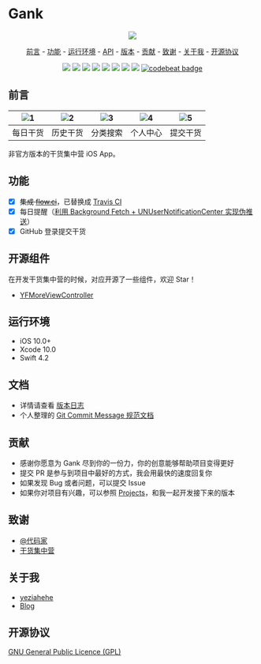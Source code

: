 # Gank

<p align="center">
<a href=""><img src="Gank/Assets.xcassets/AppIcon.appiconset/Icon-60@3x.png"></a>
</p>

<p align="center">
<a href="#前言">前言</a> -
<a href="#功能">功能</a> -
<a href="#运行环境">运行环境</a> -
<a href="#API">API</a> -
<a href="#版本">版本</a> -
<a href="#贡献">贡献</a> -
<a href="#致谢">致谢</a> -
<a href="#关于我">关于我</a> -
<a href="#开源协议">开源协议</a>
</p>

<p align="center">
<a href="http://swift.org"><img src="https://img.shields.io/badge/language-swift%204.2-orange.svg"></a>
<a href="https://developer.apple.com/xcode/"><img src="https://img.shields.io/badge/xcode-10.0-46aae6.svg"></a>
<a href="https://developer.apple.com/ios"><img src="https://img.shields.io/badge/platform-iOS%2010+-lightgray.svg"></a>
<a href="https://github.com/yeziahehe/Gank/blob/master/LICENSE"><img src="https://img.shields.io/badge/license-GPL%203.0-blue.svg"></a>
<a href="https://github.com/yeziahehe/Gank/releases"><img src="https://img.shields.io/badge/release-1.2.0-brightgreen.svg"></a>
<a href=""><img src="https://img.shields.io/badge/version-ahri-red.svg"></a>
<a href="https://travis-ci.org/yeziahehe/Gank"><img src="https://travis-ci.org/yeziahehe/Gank.svg"></a>
<a href="https://codecov.io/gh/yeziahehe/Gank"><img src="https://codecov.io/gh/yeziahehe/Gank/branch/master/graph/badge.svg"></a>
<a href="https://codebeat.co/projects/github-com-yeziahehe-gank"><img alt="codebeat badge" src="https://codebeat.co/badges/109fa6e9-5814-4f3c-a49b-dd0788ebf84b" /></a>
</p>

## 前言

| ![1](https://gank-1258094708.cos.ap-shanghai.myqcloud.com/Guide1.png) | ![2](https://gank-1258094708.cos.ap-shanghai.myqcloud.com/Guide2.png) | ![3](https://gank-1258094708.cos.ap-shanghai.myqcloud.com/Guide3.png) | ![4](https://gank-1258094708.cos.ap-shanghai.myqcloud.com/Guide4.png) | ![5](https://gank-1258094708.cos.ap-shanghai.myqcloud.com/Guide5.png) |
| :--: | :--: | :--: | :--: | :--: |
| 每日干货 | 历史干货 | 分类搜索 | 个人中心 | 提交干货 |

非官方版本的干货集中营 iOS App。

## 功能

- [x] ~~集成 [flow.ci](http://flow.ci/)~~，已替换成 [Travis CI](https://travis-ci.org)
- [x] 每日提醒（[利用 Background Fetch + UNUserNotificationCenter 实现伪推送](http://yeziahehe.com/2017/07/19/Background_Fetch_and_UNUserNotificationCenter/)）
- [x] GitHub 登录提交干货

## 开源组件

在开发干货集中营的时候，对应开源了一些组件，欢迎 Star！

- [YFMoreViewController](https://github.com/yeziahehe/YFMoreViewController)

## 运行环境

- iOS 10.0+
- Xcode 10.0
- Swift 4.2

## 文档

- 详情请查看 [版本日志](https://github.com/yeziahehe/Gank/blob/master/RELEASES.md)
- 个人整理的 [Git Commit Message 规范文档](https://github.com/yeziahehe/Gank/blob/master/COMMIT_zh_CN.md)

## 贡献

- 感谢你愿意为 Gank 尽到你的一份力，你的创意能够帮助项目变得更好
- 提交 PR 是参与到项目中最好的方式，我会用最快的速度回复你
- 如果发现 Bug 或者问题，可以提交 Issue
- 如果你对项目有兴趣，可以参照 [Projects](https://github.com/yeziahehe/Gank/projects/2)，和我一起开发接下来的版本

## 致谢

- [@代码家](https://github.com/daimajia)
- [干货集中营](http://gank.io/)

## 关于我

- [yeziahehe](https://github.com/yeziahehe)
- [Blog](http://yeziahehe.com/)

## 开源协议
[GNU General Public Licence (GPL)](https://github.com/yeziahehe/Gank/blob/master/LICENSE)
